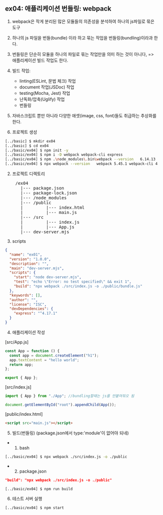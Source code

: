 ## ex04: 애플리케이션 번들링: webpack

1. webpack은 작게 분리된 많은 모듈들의 의존성을 분석하여 하나의 js파일로 묶은 도구
2. 하나의 js 파일을 번들(bundle) 이라 하고 묶는 작업을 번들링(bundling)이라과 한다.
3. 번들링은 단순히 모듈을 하나의 파일로 묶는 작업만을 의미 하는 것이 아니다, => 애플리케이션 빌드 작업도 한다.
4. 빌드 작업:

   - linting(ESLint, 문법 체크) 작업
   - document 작업(JSDoc) 작업
   - testing(Mocha, Jest) 작업
   - 난독화/압축(Uglify) 작업
   - 번들링

5. 자바스크립트 뿐만 아니라 다양한 애셋(image, css, font)들도 취급하는 추상화를 한다.

6. 프로젝트 생성

```bash
[../basic] $ mkdir ex04
[../basic] $ cd ex04
[../basic/ex04] $ npm init -y
[../basic/ex04] $ npm i -D webpack webpack-cli express
[../basic/ex04] $ npm .\node_modules\.bin\webpack --version   6.14.13
[../basic/ex04] $ npx webpack --version   webpack 5.45.1 webpack-cli 4.7.2
```

2. 프로젝트 디렉토리

<pre>
    /ex04
      |--- package.json
      |--- package-lock.json
      |--- /node_modules
      |--- /public
      |         |--- index.html
      |         |--- main.js
      |--- /src
      |         |--- index.js
      |         |--- App.js
      |--- dev-server.mjs
</pre>

3. scripts

```json
{
  "name": "ex01",
  "version": "1.0.0",
  "description": "",
  "main": "dev-server.mjs",
  "scripts": {
    "start": "node dev-server.mjs",
    "test": "echo \"Error: no test specified\" && exit 1",
    "build": "npx webpack ./src/index.js -o ./public/bundle.js"
  },
  "keywords": [],
  "author": "",
  "license": "ISC",
  "devDependencies": {
    "express": "^4.17.1"
  }
}
```

4. 애플리케이션 작성

[src/App.js]

```javascript
const App = function () {
  const app = document.createElement("h1");
  app.textContent = "hello world";
  return app;
};

export { App };
```

[src/index.js]

```javascript
import { App } from "./App"; //bundling할때는 js를 안붙여줘오 됨

document.getElementById("root").appendChild(App());
```

[public/index.html]

```html
<script src="main.js"></script>
```

5. 빌드(번들링)
   (package.json에서 type:'module'이 없어야 되네)

- 1. bash

```bash
[../basic/ex04] $ npx webpack ./src/index.js -o ./public
```

- 2. package.json

```json
"build": "npx webpack ./src/index.js -o ./public"
```

```bash
[../basic/ex04] $ npm run build
```

6. 테스트 서버 실행

```bash
[../basic/ex04] $ npm start
```
